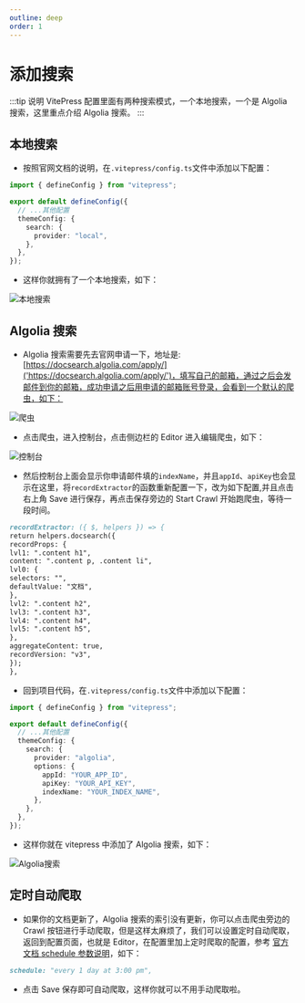 ```yaml
---
outline: deep
order: 1
---
```


# 添加搜索

<ArticleMetadata />

:::tip 说明
VitePress 配置里面有两种搜索模式，一个本地搜索，一个是 Algolia 搜索，这里重点介绍 Algolia 搜索。
:::

## 本地搜索

- 按照官网文档的说明，在`.vitepress/config.ts`文件中添加以下配置：

```ts
import { defineConfig } from "vitepress";

export default defineConfig({
  // ...其他配置
  themeConfig: {
    search: {
      provider: "local",
    },
  },
});
```

- 这样你就拥有了一个本地搜索，如下：

![本地搜索](/search/local.png)

## Algolia 搜索

- Algolia 搜索需要先去官网申请一下，地址是: [https://docsearch.algolia.com/apply/]('https://docsearch.algolia.com/apply/')，填写自己的邮箱，通过之后会发邮件到你的邮箱，成功申请之后用申请的邮箱账号登录，会看到一个默认的爬虫，如下：

![爬虫](/search/algolia_1.png)

- 点击爬虫，进入控制台，点击侧边栏的 Editor 进入编辑爬虫，如下：

![控制台](/search/algolia_2.png)

- 然后控制台上面会显示你申请邮件填的`indexName`，并且`appId`、`apiKey`也会显示在这里，将`recordExtractor`的函数重新配置一下，改为如下配置,并且点击右上角 Save 进行保存，再点击保存旁边的 Start Crawl 开始跑爬虫，等待一段时间。

```md
recordExtractor: ({ $, helpers }) => {
return helpers.docsearch({
recordProps: {
lvl1: ".content h1",
content: ".content p, .content li",
lvl0: {
selectors: "",
defaultValue: "文档",
},
lvl2: ".content h2",
lvl3: ".content h3",
lvl4: ".content h4",
lvl5: ".content h5",
},
aggregateContent: true,
recordVersion: "v3",
});
},
```

- 回到项目代码，在`.vitepress/config.ts`文件中添加以下配置：

```ts
import { defineConfig } from "vitepress";

export default defineConfig({
  // ...其他配置
  themeConfig: {
    search: {
      provider: "algolia",
      options: {
        appId: "YOUR_APP_ID",
        apiKey: "YOUR_API_KEY",
        indexName: "YOUR_INDEX_NAME",
      },
    },
  },
});
```

- 这样你就在 vitepress 中添加了 Algolia 搜索，如下：

![Algolia搜索](/search/algolia_3.png)

## 定时自动爬取

- 如果你的文档更新了，Algolia 搜索的索引没有更新，你可以点击爬虫旁边的 Crawl 按钮进行手动爬取，但是这样太麻烦了，我们可以设置定时自动爬取，返回到配置页面，也就是 Editor，在配置里加上定时爬取的配置，参考 [官方文档 schedule 参数说明]('https://www.algolia.com/doc/tools/crawler/apis/configuration/schedule/')，如下：

```md
schedule: "every 1 day at 3:00 pm",
```

- 点击 Save 保存即可自动爬取，这样你就可以不用手动爬取啦。

<LastUpdated time="2024/11/1 15:01:11"/>
